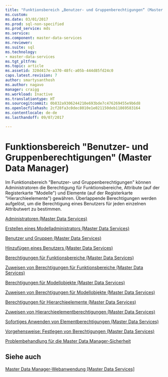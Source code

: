 ```yaml
---
title: "Funktionsbereich „Benutzer- und Gruppenberechtigungen“ (Master Data Manager) | Microsoft-Dokumentation"
ms.custom: 
ms.date: 03/01/2017
ms.prod: sql-non-specified
ms.prod_service: mds
ms.service: 
ms.component: master-data-services
ms.reviewer: 
ms.suite: sql
ms.technology:
- master-data-services
ms.tgt_pltfrm: 
ms.topic: article
ms.assetid: 320d417e-a370-48fc-a05b-444d85fd24c0
caps.latest.revision: 7
author: smartysanthosh
ms.author: nagavo
manager: craigg
ms.workload: Inactive
ms.translationtype: HT
ms.sourcegitcommit: 0b832a9306244210e693bde7c476269455e9b6d8
ms.openlocfilehash: 2cf28fa3c0dec8010e1e021150deb11869583164
ms.contentlocale: de-de
ms.lasthandoff: 09/07/2017

---
```

# <a name="user-and-group-permissions-functional-area-master-data-manager"></a>Funktionsbereich "Benutzer- und Gruppenberechtigungen" (Master Data Manager)
  Im Funktionsbereich "Benutzer- und Gruppenberechtigungen" können Administratoren die Berechtigung für Funktionsbereiche, Attribute (auf der Registerkarte "Modelle") und Elemente (auf der Registerkarte "Hierarchieelemente") gewähren. Überlappende Berechtigungen werden aufgelöst, um die Berechtigung eines Benutzers für jeden einzelnen Attributwert zu bestimmen.  
  
 [Administratoren &#40;Master Data Services&#41;](../master-data-services/administrators-master-data-services.md)  
  
 [Erstellen eines Modelladministrators &#40;Master Data Services&#41;](../master-data-services/create-a-model-administrator-master-data-services.md)  
  
 [Benutzer und Gruppen &#40;Master Data Services&#41;](../master-data-services/users-and-groups-master-data-services.md)  
  
 [Hinzufügen eines Benutzers &#40;Master Data Services&#41;](../master-data-services/add-a-user-master-data-services.md)  
  
 [Berechtigungen für Funktionsbereiche &#40;Master Data Services&#41;](../master-data-services/functional-area-permissions-master-data-services.md)  
  
 [Zuweisen von Berechtigungen für Funktionsbereiche &#40;Master Data Services&#41;](../master-data-services/assign-functional-area-permissions-master-data-services.md)  
  
 [Berechtigungen für Modellobjekte &#40;Master Data Services&#41;](../master-data-services/model-object-permissions-master-data-services.md)  
  
 [Zuweisen von Berechtigungen für Modellobjekte &#40;Master Data Services&#41;](../master-data-services/assign-model-object-permissions-master-data-services.md)  
  
 [Berechtigungen für Hierarchieelemente &#40;Master Data Services&#41;](../master-data-services/hierarchy-member-permissions-master-data-services.md)  
  
 [Zuweisen von Hierarchieelementberechtigungen &#40;Master Data Services&#41;](../master-data-services/assign-hierarchy-member-permissions-master-data-services.md)  
  
 [Sofortiges Anwenden von Elementberechtigungen &#40;Master Data Services&#41;](../master-data-services/immediately-apply-member-permissions-master-data-services.md)  
  
 [Vorgehensweise: Festlegen von Berechtigungen &#40;Master Data Services&#41;](../master-data-services/how-permissions-are-determined-master-data-services.md)  
  
 [Problembehandlung für die Master Data Manager-Sicherheit](http://social.technet.microsoft.com/wiki/contents/articles/troubleshooting-master-data-manager-security-master-data-services.aspx)  
  
## <a name="see-also"></a>Siehe auch  
 [Master Data Manager-Webanwendung [Master Data Services]](../master-data-services/master-data-manager-web-application.md)  
  
  

